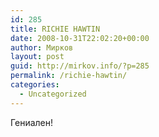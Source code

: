 ```yaml
---
id: 285
title: RICHIE HAWTIN
date: 2008-10-31T22:02:20+00:00
author: Мирков
layout: post
guid: http://mirkov.info/?p=285
permalink: /richie-hawtin/
categories:
  - Uncategorized
---
```

Гениален!